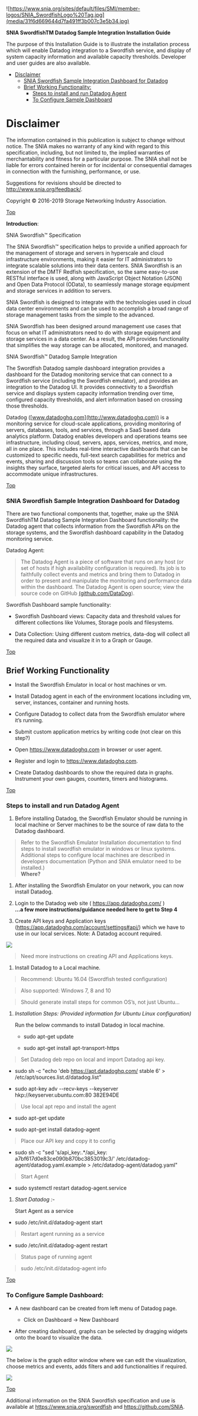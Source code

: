 
<a name="section"></a>

![https://www.snia.org/sites/default/files/SMI/member-logos/SNIA_SwordfishLogo%20Tag.jpg](media/31f6d669644d7fa491ff3b007c3e5b34.jpg)

**SNIA SwordfishTM Datadog Sample Integration Installation Guide**

The purpose of this Installation Guide is to illustrate the installation process
which will enable Datadog integration to a Swordfish service, and display of
system capacity information and available capacity thresholds. Developer and
user guides are also available.

- [Disclaimer](#disclaimer)
    + [SNIA Swordfish Sample Integration Dashboard for Datadog](#snia-swordfish-sample-integration-dashboard-for-datadog)
  * [Brief Working Functionality:](#brief-working-functionality-)
    + [Steps to install and run Datadog Agent](#steps-to-install-and-run-datadog-agent-)
    + [To Configure Sample Dashboard](#to-configure-sample-dashboard-)


Disclaimer
==========

The information contained in this publication is subject to change without
notice. The SNIA makes no warranty of any kind with regard to this
specification, including, but not limited to, the implied warranties of
merchantability and fitness for a particular purpose. The SNIA shall not be
liable for errors contained herein or for incidental or consequential damages in
connection with the furnishing, performance, or use.

Suggestions for revisions should be directed to http://www.snia.org/feedback/.

Copyright © 2016-2019 Storage Networking Industry Association.

[Top](#section)

**Introduction**:

SNIA Swordfish™ Specification

The SNIA Swordfish™ specification helps to provide a unified approach for the
management of storage and servers in hyperscale and cloud infrastructure
environments, making it easier for IT administrators to integrate scalable
solutions into their data centers. SNIA Swordfish is an extension of the DMTF
Redfish specification, so the same easy-to-use RESTful interface is used, along
with JavaScript Object Notation (JSON) and Open Data Protocol (OData), to
seamlessly manage storage equipment and storage services in addition to servers.

SNIA Swordfish is designed to integrate with the technologies used in cloud data
center environments and can be used to accomplish a broad range of storage
management tasks from the simple to the advanced.

SNIA Swordfish has been designed around management use cases that focus on what
IT administrators need to do with storage equipment and storage services in a
data center. As a result, the API provides functionality that simplifies the way
storage can be allocated, monitored, and managed.

SNIA Swordfish™ Datadog Sample Integration

The Swordfish Datadog sample dashboard integration provides a dashboard for the
Datadog monitoring service that can connect to a Swordfish service (including
the Swordfish emulator), and provides an integration to the Datadog UI. It
provides connectivity to a Swordfish service and displays system capacity
information trending over time, configured capacity thresholds, and alert
information based on crossing those thresholds.

Datadog ([www.datadoghq.com](http://www.datadoghq.com)) is a monitoring service
for cloud-scale applications, providing monitoring of servers, databases, tools,
and services, through a SaaS based data analytics platform. Datadog enables
developers and operations teams see infrastructure, including cloud, servers,
apps, services, metrics, and more, all in one place. This includes real-time
interactive dashboards that can be customized to specific needs, full-text
search capabilities for metrics and events, sharing and discussion tools so
teams can collaborate using the insights they surface, targeted alerts for
critical issues, and API access to accommodate unique infrastructures.

[Top](#section)

### SNIA Swordfish Sample Integration Dashboard for Datadog

There are two functional components that, together, make up the SNIA SwordfishTM
Datadog Sample Integration Dashboard functionality: the Datadog agent that
collects information from the Swordfish APIs on the storage systems, and the
Swordfish dashboard capability in the Datadog monitoring service.

Datadog Agent:

>   The Datadog Agent is a piece of software that runs on any host (or set of
>   hosts if high availability configuration is required). Its job is to
>   faithfully collect events and metrics and bring them to Datadog in order to
>   present and manipulate the monitoring and performance data within the
>   dashboard. The Datadog Agent is open source; view the source code on GitHub
>   [(github.com/DataDog](https://github.com/DataDog)).

Swordfish Dashboard sample functionality:

-   Swordfish Dashboard views: Capacity data and threshold values for different
    collections like Volumes, Storage pools and filesystems.

-   Data Collection: Using different custom metrics, data-dog will collect all
    the required data and visualize it in to a Graph or Gauge.

[Top](#section)

Brief Working Functionality
----------------------------

-   Install the Swordfish Emulator in local or host machines or vm.

-   Install Datadog agent in each of the environment locations including vm,
    server, instances, container and running hosts.

-   Configure Datadog to collect data from the Swordfish emulator where it’s
    running.

-   Submit custom application metrics by writing code (not clear on this step?)

-   Open https://www.datadoghq.com in browser or user agent.

-   Register and login to <https://www.datadoghq.com>.

-   Create Datadog dashboards to show the required data in graphs. Instrument
    your own gauges, counters, timers and histograms.

[Top](#section)

### Steps to install and run Datadog Agent

1.  Before installing Datadog, the Swordfish Emulator should be running in local
    machine or Server machines to be the source of raw data to the Datadog
    dashboard.

>   Refer to the Swordfish Emulator Installation documentation to find steps to
>   install swordfish emulator in windows or linux systems. Additional steps to
>   configure local machines are described in developers documentation (Python
>   and SNIA emulator need to be installed.)  
>   **Where?**

1.  After installing the Swordfish Emulator on your network, you can now install
    Datadog.

2.  Login to the Datadog web site ( <https://app.datadoghq.com/> )  
    **…a few more instructions/guidance needed here to get to Step 4**

3.  Create API keys and Application keys
    (<https://app.datadoghq.com/account/settings#api/>) which we have to use in
    our local services. Note: A Datadog account required.

![](media/1ba1edb0e25e049dfc8b297fc0a3ad7b.png)

>   Need more instructions on creating API and Applications keys.

1.  Install Datadog to a Local machine.

>   Recommend: Ubuntu 16.04 (Swordfish tested configuration)

>   Also supported: Windows 7, 8 and 10

>   Should generate install steps for common OS’s, not just Ubuntu…

1.  *Installation Steps: (Provided information for Ubuntu Linux configuration)*

    Run the below commands to install Datadog in local machine.

    -   sudo apt-get update

    -   sudo apt-get install apt-transport-https

>   Set Datadog deb repo on local and import Datadog api key.

-   sudo sh -c "echo 'deb https://apt.datadoghq.com/ stable 6' \>
    /etc/apt/sources.list.d/datadog.list"

-   sudo apt-key adv --recv-keys --keyserver hkp://keyserver.ubuntu.com:80
    382E94DE

>   Use local apt repo and install the agent

-   sudo apt-get update

-   sudo apt-get install datadog-agent

>   Place our API key and copy it to config

-   sudo sh -c "sed 's/api_key:.\*/api_key: a7bf617d0e83ce090b870bc3853019c3/'
    /etc/datadog-agent/datadog.yaml.example \> /etc/datadog-agent/datadog.yaml"

>   Start Agent

-   sudo systemctl restart datadog-agent.service

1.  *Start Datadog :-*

    Start Agent as a service

-   sudo /etc/init.d/datadog-agent start

>   Restart agent running as a service

-   sudo /etc/init.d/datadog-agent restart

>   Status page of running agent

>   sudo /etc/init.d/datadog-agent info

[Top](#section)

### To Configure Sample Dashboard:

-   A new dashboard can be created from left menu of Datadog page.

    -   Click on Dashboard -\> New Dashboard

-   After creating dashboard, graphs can be selected by dragging widgets onto
    the board to visualize the data.

![](media/cba512a32433d136a49ea80b467ac9e8.png)

The below is the graph editor window where we can edit the visualization, choose
metrics and events, adds filters and add functionalities if required.

![](media/e5ae833574488566e3281e77e2497afe.png)

[Top](#section)

Additional information on the SNIA Swordfish specification and use is available
at https://www.snia.org/swordfish and <https://github.com/SNIA>.

